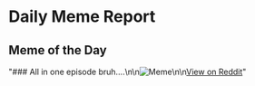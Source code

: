 # Daily Meme Report

## Meme of the Day
"### All in one episode bruh….\n\n![Meme](https://i.redd.it/yz8xkzenhref1.gif)\n\n[View on Reddit](https://redd.it/1m7we62)"
